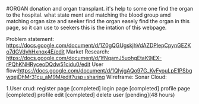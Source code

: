 #ORGAN donation and organ transplant.
it's help to some one find the organ to the hospital. what state ment and matching the blood group amd matching organ size and seeker find the organ easely find the organ in this page, so it can use to seekers this is the intation of this webpage.

Problem statement: https://docs.google.com/document/d/1Z0gQGUgskjhVdAZDPlepCpynGEZKo7dGVdyhHxnox4E/edit
Market Research: https://docs.google.com/document/d/1fNqamJ5uohgEtaK9jEX-rPQhKNHRyceoDQdw51cidu0/edit
User flow:https://docs.google.com/document/d/1QlyjgAQo97G_KvFyouLpE1PSbgwqejDhMr31cu_aM9M/edit?usp=sharing
Wireframe:
Sonar Cloud:

1.User crud:
register page [completed]
login page [completed]
profile page [completed]
profile edit [completed]
delete user [pending](48 hours)

